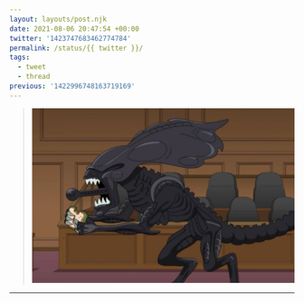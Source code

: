 ```yaml
---
layout: layouts/post.njk
date: 2021-08-06 20:47:54 +00:00
twitter: '1423747683462774784'
permalink: /status/{{ twitter }}/
tags: 
  - tweet
  - thread
previous: '1422996748163719169'
---
```


> ![Xenomorph from Alien enjoying a sandwich.](/img/1423747683462774784-E8Iq5LaVgAQ--aL.jpg)

---
